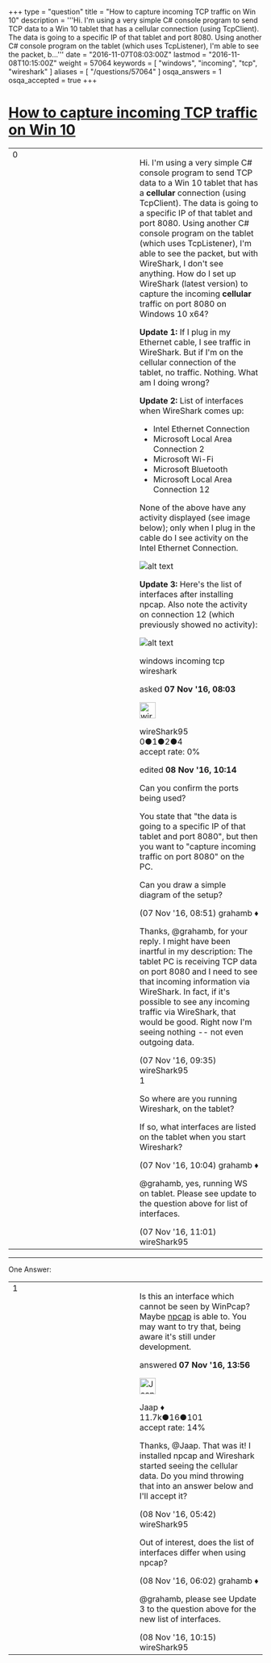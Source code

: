 +++
type = "question"
title = "How to capture incoming TCP traffic on Win 10"
description = '''Hi. I&#x27;m using a very simple C# console program to send TCP data to a Win 10 tablet that has a cellular connection (using TcpClient). The data is going to a specific IP of that tablet and port 8080. Using another C# console program on the tablet (which uses TcpListener), I&#x27;m able to see the packet, b...'''
date = "2016-11-07T08:03:00Z"
lastmod = "2016-11-08T10:15:00Z"
weight = 57064
keywords = [ "windows", "incoming", "tcp", "wireshark" ]
aliases = [ "/questions/57064" ]
osqa_answers = 1
osqa_accepted = true
+++

<div class="headNormal">

# [How to capture incoming TCP traffic on Win 10](/questions/57064/how-to-capture-incoming-tcp-traffic-on-win-10)

</div>

<div id="main-body">

<div id="askform">

<table id="question-table" style="width:100%;"><colgroup><col style="width: 50%" /><col style="width: 50%" /></colgroup><tbody><tr class="odd"><td style="width: 30px; vertical-align: top"><div class="vote-buttons"><span id="post-57064-upvote" class="ajax-command post-vote up" rel="nofollow" title="I like this post (click again to cancel)"> </span><div id="post-57064-score" class="post-score" title="current number of votes">0</div><span id="post-57064-downvote" class="ajax-command post-vote down" rel="nofollow" title="I dont like this post (click again to cancel)"> </span> <span id="favorite-mark" class="ajax-command favorite-mark" rel="nofollow" title="mark/unmark this question as favorite (click again to cancel)"> </span><div id="favorite-count" class="favorite-count"></div></div></td><td><div id="item-right"><div class="question-body"><p>Hi. I'm using a very simple C# console program to send TCP data to a Win 10 tablet that has a <strong>cellular</strong> connection (using TcpClient). The data is going to a specific IP of that tablet and port 8080. Using another C# console program on the tablet (which uses TcpListener), I'm able to see the packet, but with WireShark, I don't see anything. How do I set up WireShark (latest version) to capture the incoming <strong>cellular</strong> traffic on port 8080 on Windows 10 x64?</p><p><strong>Update 1:</strong> If I plug in my Ethernet cable, I see traffic in WireShark. But if I'm on the cellular connection of the tablet, no traffic. Nothing. What am I doing wrong?</p><p><strong>Update 2:</strong> List of interfaces when WireShark comes up:</p><ul><li>Intel Ethernet Connection</li><li>Microsoft Local Area Connection 2</li><li>Microsoft Wi-Fi</li><li>Microsoft Bluetooth</li><li>Microsoft Local Area Connection 12</li></ul><p>None of the above have any activity displayed (see image below); only when I plug in the cable do I see activity on the Intel Ethernet Connection.</p><p><img src="https://osqa-ask.wireshark.org/upfiles/unnamed.png" alt="alt text" /></p><p><strong>Update 3:</strong> Here's the list of interfaces after installing npcap. Also note the activity on connection 12 (which previously showed no activity):</p><p><img src="https://osqa-ask.wireshark.org/upfiles/unnamed_(1).png" alt="alt text" /></p></div><div id="question-tags" class="tags-container tags"><span class="post-tag tag-link-windows" rel="tag" title="see questions tagged &#39;windows&#39;">windows</span> <span class="post-tag tag-link-incoming" rel="tag" title="see questions tagged &#39;incoming&#39;">incoming</span> <span class="post-tag tag-link-tcp" rel="tag" title="see questions tagged &#39;tcp&#39;">tcp</span> <span class="post-tag tag-link-wireshark" rel="tag" title="see questions tagged &#39;wireshark&#39;">wireshark</span></div><div id="question-controls" class="post-controls"></div><div class="post-update-info-container"><div class="post-update-info post-update-info-user"><p>asked <strong>07 Nov '16, 08:03</strong></p><img src="https://secure.gravatar.com/avatar/346a725f57d0caffe1ba2655135d2b88?s=32&amp;d=identicon&amp;r=g" class="gravatar" width="32" height="32" alt="wireShark95&#39;s gravatar image" /><p><span>wireShark95</span><br />
<span class="score" title="0 reputation points">0</span><span title="1 badges"><span class="badge1">●</span><span class="badgecount">1</span></span><span title="2 badges"><span class="silver">●</span><span class="badgecount">2</span></span><span title="4 badges"><span class="bronze">●</span><span class="badgecount">4</span></span><br />
<span class="accept_rate" title="Rate of the user&#39;s accepted answers">accept rate:</span> <span title="wireShark95 has no accepted answers">0%</span></p></img></div><div class="post-update-info post-update-info-edited"><p><span> edited <strong>08 Nov '16, 10:14</strong> </span></p></div></div><div id="comments-container-57064" class="comments-container"><span id="57068"></span><div id="comment-57068" class="comment"><div id="post-57068-score" class="comment-score"></div><div class="comment-text"><p>Can you confirm the ports being used?</p><p>You state that "the data is going to a specific IP of that tablet and port 8080", but then you want to "capture incoming traffic on port 8080" on the PC.</p><p>Can you draw a simple diagram of the setup?</p></div><div id="comment-57068-info" class="comment-info"><span class="comment-age">(07 Nov '16, 08:51)</span> <span class="comment-user userinfo">grahamb ♦</span></div></div><span id="57070"></span><div id="comment-57070" class="comment"><div id="post-57070-score" class="comment-score"></div><div class="comment-text"><p>Thanks, <span></span><span>@grahamb</span>, for your reply. I might have been inartful in my description: The tablet PC is receiving TCP data on port 8080 and I need to see that incoming information via WireShark. In fact, if it's possible to see any incoming traffic via WireShark, that would be good. Right now I'm seeing nothing -- not even outgoing data.</p></div><div id="comment-57070-info" class="comment-info"><span class="comment-age">(07 Nov '16, 09:35)</span> <span class="comment-user userinfo">wireShark95</span></div></div><span id="57077"></span><div id="comment-57077" class="comment"><div id="post-57077-score" class="comment-score">1</div><div class="comment-text"><p>So where are you running Wireshark, on the tablet?</p><p>If so, what interfaces are listed on the tablet when you start Wireshark?</p></div><div id="comment-57077-info" class="comment-info"><span class="comment-age">(07 Nov '16, 10:04)</span> <span class="comment-user userinfo">grahamb ♦</span></div></div><span id="57085"></span><div id="comment-57085" class="comment"><div id="post-57085-score" class="comment-score"></div><div class="comment-text"><p><span></span><span>@grahamb</span>, yes, running WS on tablet. Please see update to the question above for list of interfaces.</p></div><div id="comment-57085-info" class="comment-info"><span class="comment-age">(07 Nov '16, 11:01)</span> <span class="comment-user userinfo">wireShark95</span></div></div></div><div id="comment-tools-57064" class="comment-tools"></div><div class="clear"></div><div id="comment-57064-form-container" class="comment-form-container"></div><div class="clear"></div></div></td></tr></tbody></table>

------------------------------------------------------------------------

<div class="tabBar">

<span id="sort-top"></span>

<div class="headQuestions">

One Answer:

</div>

</div>

<span id="57100"></span>

<div id="answer-container-57100" class="answer accepted-answer">

<table style="width:100%;"><colgroup><col style="width: 50%" /><col style="width: 50%" /></colgroup><tbody><tr class="odd"><td style="width: 30px; vertical-align: top"><div class="vote-buttons"><span id="post-57100-upvote" class="ajax-command post-vote up" rel="nofollow" title="I like this post (click again to cancel)"> </span><div id="post-57100-score" class="post-score" title="current number of votes">1</div><span id="post-57100-downvote" class="ajax-command post-vote down" rel="nofollow" title="I dont like this post (click again to cancel)"> </span> <span class="accept-answer on" rel="nofollow" title="wireShark95 has selected this answer as the correct answer"> </span></div></td><td><div class="item-right"><div class="answer-body"><p>Is this an interface which cannot be seen by WinPcap? Maybe <a href="https://nmap.org/npcap/">npcap</a> is able to. You may want to try that, being aware it's still under development.</p></div><div class="answer-controls post-controls"></div><div class="post-update-info-container"><div class="post-update-info post-update-info-user"><p>answered <strong>07 Nov '16, 13:56</strong></p><img src="https://secure.gravatar.com/avatar/2337f0406681e5c72ea0e6f1f0d6c0b0?s=32&amp;d=identicon&amp;r=g" class="gravatar" width="32" height="32" alt="Jaap&#39;s gravatar image" /><p><span>Jaap ♦</span><br />
<span class="score" title="11680 reputation points"><span>11.7k</span></span><span title="16 badges"><span class="silver">●</span><span class="badgecount">16</span></span><span title="101 badges"><span class="bronze">●</span><span class="badgecount">101</span></span><br />
<span class="accept_rate" title="Rate of the user&#39;s accepted answers">accept rate:</span> <span title="Jaap has 155 accepted answers">14%</span></p></img></div></div><div id="comments-container-57100" class="comments-container"><span id="57151"></span><div id="comment-57151" class="comment"><div id="post-57151-score" class="comment-score"></div><div class="comment-text"><p>Thanks, <span>@Jaap</span>. That was it! I installed npcap and Wireshark started seeing the cellular data. Do you mind throwing that into an answer below and I'll accept it?</p></div><div id="comment-57151-info" class="comment-info"><span class="comment-age">(08 Nov '16, 05:42)</span> <span class="comment-user userinfo">wireShark95</span></div></div><span id="57153"></span><div id="comment-57153" class="comment"><div id="post-57153-score" class="comment-score"></div><div class="comment-text"><p>Out of interest, does the list of interfaces differ when using npcap?</p></div><div id="comment-57153-info" class="comment-info"><span class="comment-age">(08 Nov '16, 06:02)</span> <span class="comment-user userinfo">grahamb ♦</span></div></div><span id="57181"></span><div id="comment-57181" class="comment"><div id="post-57181-score" class="comment-score"></div><div class="comment-text"><p><span>@grahamb</span>, please see Update 3 to the question above for the new list of interfaces.</p></div><div id="comment-57181-info" class="comment-info"><span class="comment-age">(08 Nov '16, 10:15)</span> <span class="comment-user userinfo">wireShark95</span></div></div></div><div id="comment-tools-57100" class="comment-tools"></div><div class="clear"></div><div id="comment-57100-form-container" class="comment-form-container"></div><div class="clear"></div></div></td></tr></tbody></table>

</div>

<div class="paginator-container-left">

</div>

</div>

</div>

